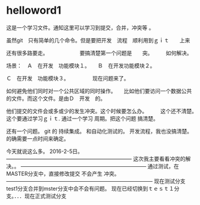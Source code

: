 ﻿# helloword1
这是一个学习文件。通知这里可以学习到提交，合并，冲突等 。  
 

虽然git　只有简单的几个命令。但是要把开发　流程　顺利用到ｇｉｔ　　上来

还有很多路要走。　　
　
　　　要搞清楚第一个问题是　　突。　　　如何解决。　　


场景：　Ａ　在开发　功能模块１。　　Ｂ　在开发功能模块２。　　

Ｃ　在开发　功能模块３。　　　　　现在问题来了。　　　


如何避免他们同时对一个公共区域的同时操作。　　比如他们要访问一个数据公共的文件。而这个文件。是由Ｄ　开发　的。　　　

他们提交的文件会或多或少的发生冲突。这个时候要怎么办。　　　这个还不清楚。　这个要通过学习ｇｉｔ.   通过一个学习
周期。把这个问题 搞清楚。    

还有一个问题。   git  的  持续集成。  和自动化测试的。  开发流程，我也没搞清楚。 的确需要一点时间来确定。   

今天就说这么多。   2016-2-5日。 
————————————————————————
这次我主要看看冲突的解决。。
————————————————————————
通过测试，在MASTER分支中，直接修改提交 不会产生 冲突。 
————————————————————————————
现在测试分支test1分支合并到mster分支中会不会有问题。
现在已经切换到ｔｅｓｔ１分支。．．．现在正式测试分支


